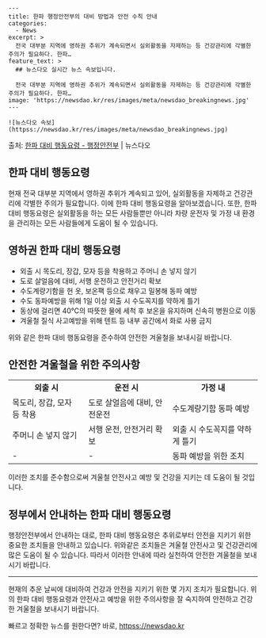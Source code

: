     ---
    title: 한파 행정안전부의 대비 방법과 안전 수칙 안내
    categories:
      - News
    excerpt: >
      전국 대부분 지역에 영하권 추위가 계속되면서 실외활동을 자제하는 등 건강관리에 각별한 주의가 필요하다. 한파…
    feature_text: >
      ## 뉴스다오 실시간 뉴스 속보입니다.
    
      전국 대부분 지역에 영하권 추위가 계속되면서 실외활동을 자제하는 등 건강관리에 각별한 주의가 필요하다. 한파…
    image: 'https://newsdao.kr/res/images/meta/newsdao_breakingnews.jpg'
    ---
    
    ![뉴스다오 속보](httpss://newsdao.kr/res/images/meta/newsdao_breakingnews.jpg)

<p>출처: <a href="httpss://newsdao.kr/3053" rel="dofollow">한파 대비 행동요령 - 행정안전부</a> | 뉴스다오</p>

<h2 data-ke-size="size26">한파 대비 행동요령</h2>

<p data-ke-size="size16">현재 전국 대부분 지역에서 영하권 추위가 계속되고 있어, 실외활동을 자제하고 건강관리에 각별한 주의가 필요합니다. 이에 한파 대비 행동요령을 알아보겠습니다. 또한, 한파 대비 행동요령은 실외활동을 하는 모든 사람들뿐만 아니라 차량 운전자 및 가정 내 환경을 관리하는 모든 사람들에게 도움이 될 수 있습니다.</p>

<h2 data-ke-size="size24">영하권 한파 대비 행동요령</h2>

<ul>
  <li>외출 시 목도리, 장갑, 모자 등을 착용하고 주머니 손 넣지 않기</li>
  <li>도로 살얼음에 대비, 서행 운전하고 안전거리 확보</li>
  <li>수도계량기함을 헌 옷, 보온팩 등으로 채우고 밀봉해 동파 예방</li>
  <li>수도 동파예방을 위해 1일 이상 외출 시 수도꼭지를 약하게 틀기</li>
  <li>동상에 걸리면 40℃의 따뜻한 물에 세척 후 보온을 유지하며 신속히 병원으로 이동</li>
  <li>겨울철 질식 사고예방을 위해 텐트 등 내부 공간에서 화로 사용 금지</li>
</ul>

<p data-ke-size="size16">위와 같은 한파 대비 행동요령을 준수하여 안전한 겨울철을 보내시길 바랍니다.</p>

<h2 data-ke-size="size24">안전한 겨울철을 위한 주의사항</h2>

<table>
    <tr>
        <td style="text-align: center; height: 17px;"><b>외출 시</b></td>
        <td style="text-align: center; height: 17px;"><b>운전 시</b></td>
        <td style="text-align: center; height: 17px;"><b>가정 내</b></td>
    </tr>
    <tr>
        <td>목도리, 장갑, 모자 등 착용</td>
        <td>도로 살얼음에 대비, 안전운전</td>
        <td>수도계량기함 동파 예방</td>
    </tr>
    <tr>
        <td>주머니 손 넣지 않기</td>
        <td>서행 운전, 안전거리 확보</td>
        <td>외출 시 수도꼭지를 약하게 틀기</td>
    </tr>
    <tr>
        <td>-</td>
        <td>-</td>
        <td>동파 예방을 위한 조치</td>
    </tr>
</table>

<p data-ke-size="size16">이러한 조치를 준수함으로써 겨울철 안전사고 예방 및 건강을 지키는 데 도움이 될 것입니다.</p>

<h2 data-ke-size="size24">정부에서 안내하는 한파 대비 행동요령</h2>

<p data-ke-size="size16">
  행정안전부에서 안내하는 대로, 한파 대비 행동요령은 추위로부터 안전을 지키기 위한 중요한 조치들을 안내하고 있습니다. 
  위와같은 조치들은 겨울철 안전사고 및 건강관리에 많은 도움이 될 수 있습니다. 
  따라서 이러한 안내에 따라 실천하여 안전한 겨울철을 보내시기 바랍니다.
</p>

<hr>

<p data-ke-size="size16">현재의 추운 날씨에 대비하여 건강과 안전을 지키기 위한 몇 가지 조치가 필요합니다. 위의 한파 대비 행동요령과 안전사고 예방을 위한 주의사항을 잘 숙지하여 안전하고 건강한 겨울철을 보내시기 바랍니다.</p> 

빠르고 정확한 뉴스를 원한다면? 바로, <a href="httpss://newsdao.kr" rel="dofollow">httpss://newsdao.kr</a>


    